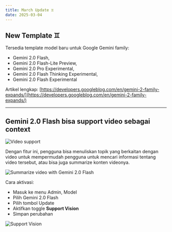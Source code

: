 ```yaml
---
title: March Update ♊️
date: 2025-03-04
---
```


## New Template ♊️

Tersedia template model baru untuk Google Gemini family:

- Gemini 2.0 Flash, 
- Gemini 2.0 Flash-Lite Preview, 
- Gemini 2.0 Pro Experimental, 
- Gemini 2.0 Flash Thinking Experimental, 
- Gemini 2.0 Flash Experimental

Artikel lengkap:
[https://developers.googleblog.com/en/gemini-2-family-expands/](https://developers.googleblog.com/en/gemini-2-family-expands/)

---

## Gemini 2.0 Flash bisa support video sebagai context

![Video support](https://res.cloudinary.com/moyadev/image/upload/v1741067189/maia/releases/gemini2.0_pbgynq.webp)

Dengan fitur ini, pengguna bisa menuliskan topik yang berkaitan dengan video untuk mempermudah pengguna untuk mencari informasi tentang video tersebut, atau bisa juga summarize konten videonya. 

![Summarize video with Gemini 2.0 Flash](https://res.cloudinary.com/moyadev/image/upload/v1741068128/maia/releases/carmen_iist6v.webp)

Cara aktivasi:
- Masuk ke menu Admin, Model
- Pilih Gemini 2.0 Flash
- Pilih tombol Update
- Aktifkan toggle **Support Vision**
- Simpan perubahan

![Support Vision](https://res.cloudinary.com/moyadev/image/upload/v1741068128/maia/releases/suppor-vision_q1gg0k.webp)
